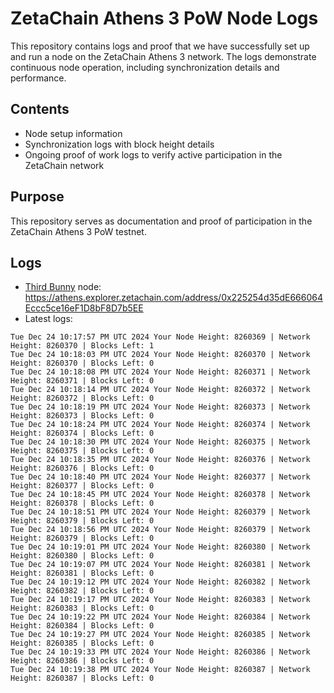 # ZetaChain Athens 3 PoW Node Logs
This repository contains logs and proof that we have successfully set up and run a node on the ZetaChain Athens 3 network. The logs demonstrate continuous node operation, including synchronization details and performance.

## Contents
- Node setup information
- Synchronization logs with block height details
- Ongoing proof of work logs to verify active participation in the ZetaChain network

## Purpose
This repository serves as documentation and proof of participation in the ZetaChain Athens 3 PoW testnet.

## Logs

- [Third Bunny](https://thirdbunny.xyz/) node: https://athens.explorer.zetachain.com/address/0x225254d35dE666064Eccc5ce16eF1D8bF8D7b5EE
- Latest logs:
```
Tue Dec 24 10:17:57 PM UTC 2024 Your Node Height: 8260369 | Network Height: 8260370 | Blocks Left: 1
Tue Dec 24 10:18:03 PM UTC 2024 Your Node Height: 8260370 | Network Height: 8260370 | Blocks Left: 0
Tue Dec 24 10:18:08 PM UTC 2024 Your Node Height: 8260371 | Network Height: 8260371 | Blocks Left: 0
Tue Dec 24 10:18:14 PM UTC 2024 Your Node Height: 8260372 | Network Height: 8260372 | Blocks Left: 0
Tue Dec 24 10:18:19 PM UTC 2024 Your Node Height: 8260373 | Network Height: 8260373 | Blocks Left: 0
Tue Dec 24 10:18:24 PM UTC 2024 Your Node Height: 8260374 | Network Height: 8260374 | Blocks Left: 0
Tue Dec 24 10:18:30 PM UTC 2024 Your Node Height: 8260375 | Network Height: 8260375 | Blocks Left: 0
Tue Dec 24 10:18:35 PM UTC 2024 Your Node Height: 8260376 | Network Height: 8260376 | Blocks Left: 0
Tue Dec 24 10:18:40 PM UTC 2024 Your Node Height: 8260377 | Network Height: 8260377 | Blocks Left: 0
Tue Dec 24 10:18:45 PM UTC 2024 Your Node Height: 8260378 | Network Height: 8260378 | Blocks Left: 0
Tue Dec 24 10:18:51 PM UTC 2024 Your Node Height: 8260379 | Network Height: 8260379 | Blocks Left: 0
Tue Dec 24 10:18:56 PM UTC 2024 Your Node Height: 8260379 | Network Height: 8260379 | Blocks Left: 0
Tue Dec 24 10:19:01 PM UTC 2024 Your Node Height: 8260380 | Network Height: 8260380 | Blocks Left: 0
Tue Dec 24 10:19:07 PM UTC 2024 Your Node Height: 8260381 | Network Height: 8260381 | Blocks Left: 0
Tue Dec 24 10:19:12 PM UTC 2024 Your Node Height: 8260382 | Network Height: 8260382 | Blocks Left: 0
Tue Dec 24 10:19:17 PM UTC 2024 Your Node Height: 8260383 | Network Height: 8260383 | Blocks Left: 0
Tue Dec 24 10:19:22 PM UTC 2024 Your Node Height: 8260384 | Network Height: 8260384 | Blocks Left: 0
Tue Dec 24 10:19:27 PM UTC 2024 Your Node Height: 8260385 | Network Height: 8260385 | Blocks Left: 0
Tue Dec 24 10:19:33 PM UTC 2024 Your Node Height: 8260386 | Network Height: 8260386 | Blocks Left: 0
Tue Dec 24 10:19:38 PM UTC 2024 Your Node Height: 8260387 | Network Height: 8260387 | Blocks Left: 0
```
